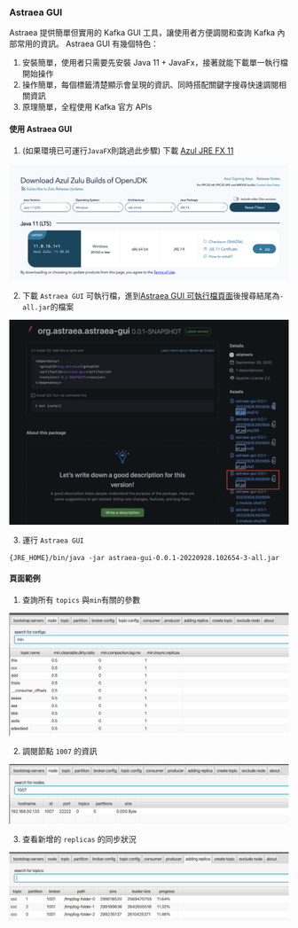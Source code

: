 ### Astraea GUI

Astraea 提供簡單但實用的 Kafka GUI 工具，讓使用者方便調閱和查詢 Kafka 內部常用的資訊。 Astraea GUI 有幾個特色：

1. 安裝簡單，使用者只需要先安裝 Java 11 + JavaFx，接著就能下載單一執行檔開始操作
2. 操作簡單，每個標籤清楚顯示會呈現的資訊、同時搭配關鍵字搜尋快速調閱相關資訊
3. 原理簡單，全程使用 Kafka 官方 APIs

#### 使用 Astraea GUI

1. (如果環境已可運行`JavaFX`則跳過此步驟) 下載 [Azul JRE FX 11](https://www.azul.com/downloads/?version=java-11-lts&os=windows&architecture=x86-64-bit&package=jre-fx)

![download_jre](gui/download_jre.png)

2. 下載 `Astraea GUI` 可執行檔，進到[Astraea GUI 可執行檔頁面](https://github.com/skiptests/astraea/packages/1652248)後搜尋結尾為`-all.jar`的檔案

![download_gui](gui/download_gui.png)

3. 運行 `Astraea GUI`

```shell
{JRE_HOME}/bin/java -jar astraea-gui-0.0.1-20220928.102654-3-all.jar
```

#### 頁面範例

1. 查詢所有 `topics` 與`min`有關的參數

![topic_config](gui/topic_config.png)

2. 調閱節點 `1007` 的資訊

![node](gui/node.png)

3. 查看新增的 `replicas` 的同步狀況

![adding_replica](gui/adding_replica.png)